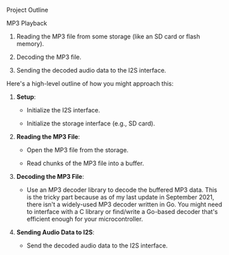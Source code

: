 Project Outline

MP3 Playback



1. Reading the MP3 file from some storage (like an SD card or flash memory).

2. Decoding the MP3 file.

3. Sending the decoded audio data to the I2S interface.


Here's a high-level outline of how you might approach this:


1. **Setup**:

   - Initialize the I2S interface.

   - Initialize the storage interface (e.g., SD card).


2. **Reading the MP3 File**:

   - Open the MP3 file from the storage.

   - Read chunks of the MP3 file into a buffer.


3. **Decoding the MP3 File**:

   - Use an MP3 decoder library to decode the buffered MP3 data. This is the tricky part because as of my last update in September 2021, there isn't a widely-used MP3 decoder written in Go. You might need to interface with a C library or find/write a Go-based decoder that's efficient enough for your microcontroller.


4. **Sending Audio Data to I2S**:

   - Send the decoded audio data to the I2S interface.


